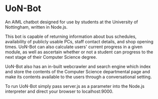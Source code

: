# UoN-Bot
An AIML chatbot designed for use by students at the University of Nottingham, written in Node.js.

This bot is capable of returning information about bus schedules, availability of publicly usable PCs, staff contact details, and shop opening times. UoN-Bot can also calculate users' current progress in a given module, as well as ascertain whether or not a student can progress to the next stage of their Computer Science degree.

UoN-Bot also has an in-built webcrawler and search engine which index and store the contents of the Computer Science departmental page and make its contents available to the users through a conversational setting.

To run UoN-Bot simply pass server.js as a parameter into the Node.js interpreter and direct your browser to localhost:9000.
